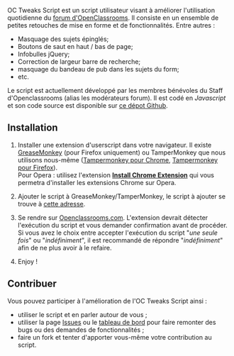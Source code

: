 OC Tweaks Script est un script utilisateur visant à améliorer l'utilisation quotidienne du [forum d'OpenClassrooms](https://openclassrooms.com/forum/).
Il consiste en un ensemble de petites retouches de mise en forme et de fonctionnalités. Entre autres :

* Masquage des sujets épinglés;
* Boutons de saut en haut / bas de page;
* Infobulles jQuery;
* Correction de largeur barre de recherche;
* masquage du bandeau de pub dans les sujets du form;
* etc.

Le script est actuellement développé par les membres bénévoles du Staff d'Openclassrooms (alias les modérateurs forum). Il est codé en *Javascript* et son code source est disponible sur [ce dépot Github](https://github.com/L0Lock/OCTweaksScript).

## Installation

1. Installer une extension d'userscript dans votre navigateur.
Il existe [GreaseMonkey](https://addons.mozilla.org/fr/firefox/addon/greasemonkey/) (pour Firefox uniquement) ou TamperMonkey que nous utilisons nous-même ([Tampermonkey pour Chrome](https://chrome.google.com/webstore/detail/tampermonkey/dhdgffkkebhmkfjojejmpbldmpobfkfo?hl=fr), [Tampermonkey pour Firefox](https://addons.mozilla.org/en-US/firefox/addon/tampermonkey/)).  
Pour Opera : utilisez l'extension **[Install Chrome Extension](https://addons.opera.com/fr/extensions/details/install-chrome-extensions/)** qui vous permetra d'installer les extensions Chrome sur Opera.

2. Ajouter le script à GreaseMonkey/TamperMonkey, le script à ajouter se trouve à [cette adresse](https://raw.githubusercontent.com/L0Lock/OCTweaksScript/master/octs.js "lien vers le script OCTweaks").
3. Se rendre sur [Openclassrooms.com](https://openclassrooms.com). L'extension devrait détecter l'exécution du script et vous demander confirmation avant de procéder. Si vous avez le choix entre accepter l'exécution du script "*une seule fois*" ou "*indéfiniment*", il est recommandé de répondre "*indéfiniment*" afin de ne plus avoir à le refaire.
4. Enjoy !

## Contribuer

Vous pouvez participer à l'amélioration de l'OC Tweaks Script ainsi :

- utiliser le script et en parler autour de vous ;
- utiliser la page [Issues](https://github.com/L0Lock/OCTweaksScript/issues) ou le [tableau de bord](https://github.com/L0Lock/OCTweaksScript/projects/1) pour faire remonter des bugs ou des demandes de fonctionnalités ;
- faire un fork et tenter d'apporter vous-même votre contribution au script.
